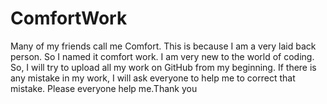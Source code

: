 # ComfortWork
Many of my friends call me Comfort.  This is because I am a very laid back person.  So I named it comfort work.  I am very new to the world of coding.  So, I will try to upload all my work on GitHub from my beginning.  If there is any mistake in my work, I will ask everyone to help me to correct that mistake.  Please everyone help me.Thank you
